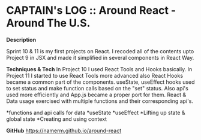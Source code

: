 # CAPTAIN's LOG :: Around React - Around The U.S.

**Description**

Sprint 10 & 11 is my first projects on React. I recoded all of the contents upto Project 9 in JSX and made it simplified in several components in React Way.


**Techniques & Tech**
In Project 10 I used React Tools and Hooks basically. In Project 11 I started to use React Tools more advanced also React Hooks became a common part of the components. useState, useEffect hooks used to set status and make function calls based on the "set" status.
Also api's used more efficiently and App.js became a proper port for them.
React & Data usage exercised with multiple functions and their corresponding api's.

*functions and api calls for data
*useState
*useEffect
*Lifting up state & global state
*Creating and using context



**GitHub**
https://namerm.github.io/around-react

